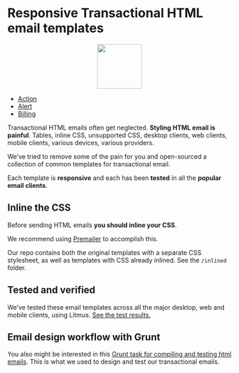 # Responsive Transactional HTML email templates

<p align="center"><img src="https://mailgun.ghost.io/content/images/2014/Aug/icons.png" height="100"></p>

* [Action](http://mailgun.github.io/transactional-email-templates/action.html)
* [Alert](http://mailgun.github.io/transactional-email-templates/alert.html)
* [Billing](http://mailgun.github.io/transactional-email-templates/billing.html)

Transactional HTML emails often get neglected. **Styling HTML email is painful**. Tables, inline CSS, unsupported CSS, desktop clients, web clients, mobile clients, various devices, various providers.

We’ve tried to remove some of the pain for you and open-sourced a collection of common templates for transactional email.

Each template is **responsive** and each has been **tested** in all the **popular email clients**.

## Inline the CSS

Before sending HTML emails **you should inline your CSS**. 

We recommend using [Premailer](http://premailer.dialect.ca/) to accomplish this.

Our repo contains both the original templates with a separate CSS stylesheet, as well as templates with CSS already inlined. See the `/inlined` folder.

## Tested and verified

We’ve tested these email templates across all the major desktop, web and mobile clients, using Litmus. [See the test results.](https://litmus.com/pub/3a573b5/screenshots)

## Email design workflow with Grunt

You also might be interested in this [Grunt task for compiling and testing html emails](https://github.com/leemunroe/grunt-email-design). This is what we used to design and test our transactional emails.
